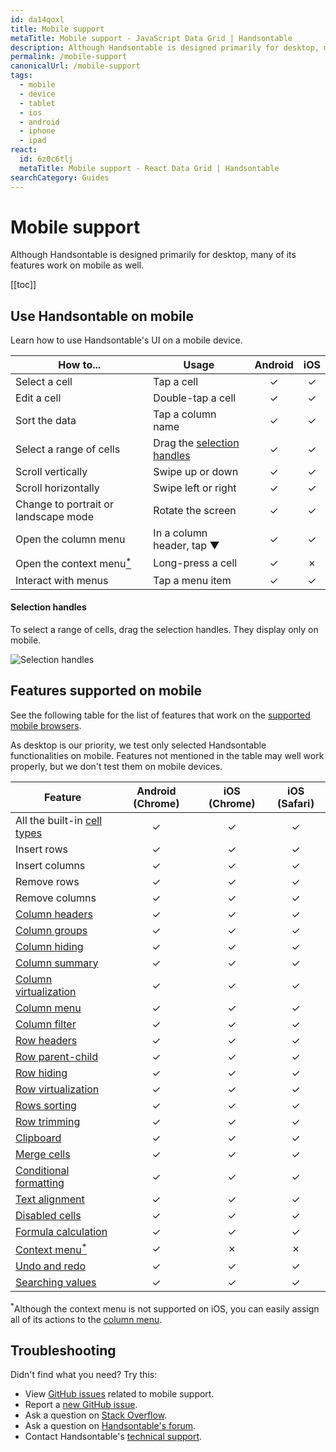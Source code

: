 ```yaml
---
id: da14qoxl
title: Mobile support
metaTitle: Mobile support - JavaScript Data Grid | Handsontable
description: Although Handsontable is designed primarily for desktop, many of its features work on mobile as well.
permalink: /mobile-support
canonicalUrl: /mobile-support
tags:
  - mobile
  - device
  - tablet
  - ios
  - android
  - iphone
  - ipad
react:
  id: 6z0c6tlj
  metaTitle: Mobile support - React Data Grid | Handsontable
searchCategory: Guides
---
```


# Mobile support

Although Handsontable is designed primarily for desktop, many of its features work on mobile as well.

[[toc]]

## Use Handsontable on mobile

Learn how to use Handsontable's UI on a mobile device.

| How to...                                             | Usage                                            | Android |   iOS   |
| ----------------------------------------------------- | ------------------------------------------------ | :-----: | :-----: |
| Select a cell                                         | Tap a cell                                       | &check; | &check; |
| Edit a cell                                           | Double-tap a cell                                | &check; | &check; |
| Sort the data                                         | Tap a column name                                | &check; | &check; |
| Select a range of cells                               | Drag the [selection handles](#selection-handles) | &check; | &check; |
| Scroll vertically                                     | Swipe up or down                                 | &check; | &check; |
| Scroll horizontally                                   | Swipe left or right                              | &check; | &check; |
| Change to portrait or landscape mode                  | Rotate the screen                                | &check; | &check; |
| Open the column menu                                  | In a column header, tap &#9660;                  | &check; | &check; |
| Open the context menu[<sup>*</sup>](#troubleshooting) | Long-press a cell                                | &check; | &cross; |
| Interact with menus                                   | Tap a menu item                                  | &check; | &check; |

#### Selection handles

To select a range of cells, drag the selection handles. They display only on mobile.

![Selection handles]({{$basePath}}/img/selection_handles.png)

## Features supported on mobile

See the following table for the list of features that work
on the [supported mobile browsers](@/guides/technical-specification/supported-browsers.md#supported-mobile-browsers).

As desktop is our priority, we test only selected Handsontable functionalities on mobile.
Features not mentioned in the table may well work properly, but we don't test them on mobile devices.

| Feature                                                                                        | Android (Chrome) | iOS (Chrome) | iOS (Safari) |
| ---------------------------------------------------------------------------------------------- | :--------------: | :----------: | :----------: |
| All the built-in [cell types](@/guides/cell-types/cell-type.md)                                |     &check;      |   &check;    |   &check;    |
| Insert rows                                                                                    |     &check;      |   &check;    |   &check;    |
| Insert columns                                                                                 |     &check;      |   &check;    |   &check;    |
| Remove rows                                                                                    |     &check;      |   &check;    |   &check;    |
| Remove columns                                                                                 |     &check;      |   &check;    |   &check;    |
| [Column headers](@/guides/columns/column-header.md)                                            |     &check;      |   &check;    |   &check;    |
| [Column groups](@/guides/columns/column-groups.md)                                             |     &check;      |   &check;    |   &check;    |
| [Column hiding](@/guides/columns/column-hiding.md)                                             |     &check;      |   &check;    |   &check;    |
| [Column summary](@/guides/columns/column-summary.md)                                           |     &check;      |   &check;    |   &check;    |
| [Column virtualization](@/guides/columns/column-virtualization.md)                             |     &check;      |   &check;    |   &check;    |
| [Column menu](@/guides/columns/column-menu.md)                                                 |     &check;      |   &check;    |   &check;    |
| [Column filter](@/guides/columns/column-filter.md)                                             |     &check;      |   &check;    |   &check;    |
| [Row headers](@/guides/rows/row-header.md)                                                     |     &check;      |   &check;    |   &check;    |
| [Row parent-child](@/guides/rows/row-parent-child.md)                                          |     &check;      |   &check;    |   &check;    |
| [Row hiding](@/guides/rows/row-hiding.md)                                                      |     &check;      |   &check;    |   &check;    |
| [Row virtualization](@/guides/rows/row-virtualization.md)                                      |     &check;      |   &check;    |   &check;    |
| [Rows sorting](@/guides/rows/row-sorting.md)                                                   |     &check;      |   &check;    |   &check;    |
| [Row trimming](@/guides/rows/row-trimming.md)                                                  |     &check;      |   &check;    |   &check;    |
| [Clipboard](@/guides/cell-features/clipboard.md)                                               |     &check;      |   &check;    |   &check;    |
| [Merge cells](@/guides/cell-features/merge-cells.md)                                           |     &check;      |   &check;    |   &check;    |
| [Conditional formatting](@/guides/cell-features/conditional-formatting.md)                     |     &check;      |   &check;    |   &check;    |
| [Text alignment](@/guides/cell-features/text-alignment.md)                                     |     &check;      |   &check;    |   &check;    |
| [Disabled cells](@/guides/cell-features/disabled-cells.md)                                     |     &check;      |   &check;    |   &check;    |
| [Formula calculation](@/guides/formulas/formula-calculation.md)                                |     &check;      |   &check;    |   &check;    |
| [Context menu](@/guides/accessories-and-menus/context-menu.md)[<sup>*</sup>](#troubleshooting) |     &check;      |   &cross;    |   &cross;    |
| [Undo and redo](@/guides/accessories-and-menus/undo-redo.md)                                   |     &check;      |   &check;    |   &check;    |
| [Searching values](@/guides/accessories-and-menus/searching-values.md)                         |     &check;      |   &check;    |   &check;    |

<sup>*</sup>Although the context menu is not supported on iOS,
you can easily assign all of its actions to the [column menu](@/guides/columns/column-menu.md).

## Troubleshooting

Didn't find what you need? Try this:

- View [GitHub issues](https://github.com/handsontable/handsontable/issues?q=is%3Aissue+is%3Aopen+mobile+label%3Abug+label%3AMobile) related to mobile support.
- Report a [new GitHub issue](https://github.com/handsontable/handsontable/issues/new/choose).
- Ask a question on [Stack Overflow](https://stackoverflow.com/questions/tagged/handsontable).
- Ask a question on [Handsontable's forum](https://forum.handsontable.com/c/getting-help/questions).
- Contact Handsontable's [technical support](https://handsontable.com/contact?category=technical_support).